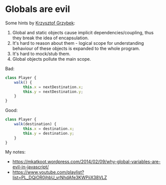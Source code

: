 # Globals are evil

Some hints by [Krzysztof Grzybek](https://github.com/krzysztof-grzybek):

1. Global and static objects cause implicit dependencies/coupling, thus they break the idea of encapsulation.
2. It's hard to reason about them - logical scope for understanding behaviour of these objects is expanded to the whole program.
3. It's hard to mock/stub them.
4. Global objects pollute the main scope.

Bad:
```javascript
class Player {
    walk() {
        this.x = nextDestination.x;
        this.y = nextDestination.y;
    }
}
```

Good:
```javascript
class Player {
    walk(destination) {
        this.x = destination.x;
        this.y = destination.y;
    }
}
```

My notes:
- https://mkatkoot.wordpress.com/2014/02/09/why-global-variables-are-evil-in-javascript/
- https://www.youtube.com/playlist?list=PL_DQiOR0jhbU_vrNhdAfe3KWPiiX38VLZ
